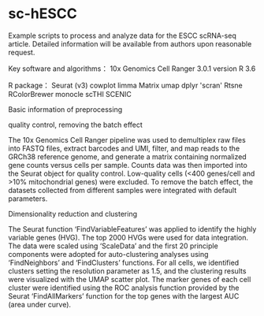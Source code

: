 # sc-hESCC
Example scripts to process and analyze data for the ESCC scRNA-seq article. 
Detailed information will be available from authors upon reasonable request.

Key software and algorithms：
10x Genomics Cell Ranger 3.0.1 version
R 3.6

R package：
Seurat (v3)
cowplot
limma
Matrix
umap
dplyr
'scran'
Rtsne
RColorBrewer
monocle
scTHI
SCENIC

Basic information of preprocessing

quality control, removing the batch effect

The 10x Genomics Cell Ranger pipeline was used to demultiplex raw files into FASTQ files, extract barcodes and UMI, filter, and map reads to the GRCh38 reference genome, and generate a matrix containing normalized gene counts versus cells per sample. 
Counts data was then imported into the Seurat object for quality control. Low-quality cells (<400 genes/cell and >10% mitochondrial genes) were excluded. To remove the batch effect, the datasets collected from different samples were integrated with default parameters.

Dimensionality reduction and clustering

The Seurat function ‘FindVariableFeatures’ was applied to identify the highly variable genes (HVG). The top 2000 HVGs were used for data integration. The data were scaled using ‘ScaleData’ and the first 20 principle components were adopted for auto-clustering analyses using ‘FindNeighbors’ and ‘FindClusters’ functions. For all cells, we identified clusters setting the resolution parameter as 1.5, and the clustering results were visualized with the UMAP scatter plot. The marker genes of each cell cluster were identified using the ROC analysis function provided by the Seurat ‘FindAllMarkers’ function for the top genes with the largest AUC (area under curve).
